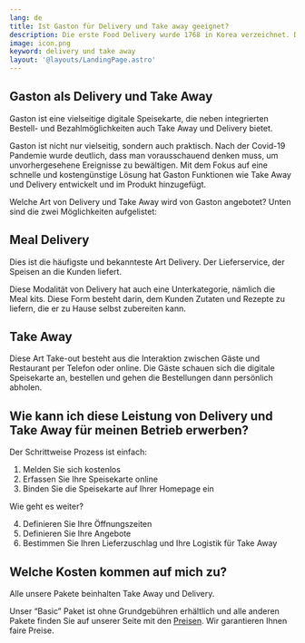 ```yaml
---
lang: de
title: Ist Gaston für Delivery und Take away geeignet?
description: Die erste Food Delivery wurde 1768 in Korea verzeichnet. Die ersten Anzeigen für Food Delivery erschienen 1906. Das Wort Delivery selbst hat die Bedeutung, etwas zu jemandem zu transportieren. Heutzutage wird das Wort Delivery fast automatisch mit der Lieferung von Speisen gleichgesetzt. Das Konzept von Take Away besteht seit der Artike und hat sich in der Form, wie wir heute kennen, in der ganzen Welt verbreitet. 
image: icon.png
keyword: delivery und take away
layout: '@layouts/LandingPage.astro'
---
```


## Gaston als Delivery und Take Away

Gaston ist eine vielseitige digitale Speisekarte, die neben integrierten Bestell- und Bezahlmöglichkeiten auch Take Away und Delivery bietet.

Gaston ist nicht nur vielseitig, sondern auch praktisch. Nach der Covid-19 Pandemie wurde deutlich, dass man vorausschauend denken muss, um unvorhergesehene Ereignisse zu bewältigen. Mit dem Fokus auf eine schnelle und kostengünstige Lösung hat Gaston Funktionen wie Take Away und Delivery entwickelt und im Produkt hinzugefügt.

Welche Art von Delivery und Take Away wird von Gaston angebotet? Unten sind die zwei Möglichkeiten aufgelistet:

## Meal Delivery

Dies ist die häufigste und bekannteste Art Delivery. Der Lieferservice, der Speisen an die Kunden liefert.

Diese Modalität von Delivery hat auch eine Unterkategorie, nämlich die Meal kits. Diese Form besteht darin, dem Kunden Zutaten und Rezepte zu liefern, die er zu Hause selbst zubereiten kann.

## Take Away

Diese Art Take-out besteht aus die Interaktion zwischen Gäste und Restaurant per Telefon oder online. Die Gäste schauen sich die digitale Speisekarte an, bestellen und gehen die Bestellungen dann persönlich abholen.

## Wie kann ich diese Leistung von Delivery und Take Away für meinen Betrieb erwerben?

Der Schrittweise Prozess ist einfach:

1. Melden Sie sich kostenlos
2. Erfassen Sie Ihre Speisekarte online
3. Binden Sie die Speisekarte auf Ihrer Homepage ein

Wie geht es weiter?

4. Definieren Sie Ihre Öffnungszeiten
5. Definieren Sie Ihre Angebote
6. Bestimmen Sie Ihren Lieferzuschlag und Ihre Logistik für Take Away

## Welche Kosten kommen auf mich zu?

Alle unsere Pakete beinhalten Take Away und Delivery.

Unser “Basic” Paket ist ohne Grundgebühren erhältlich und alle anderen Pakete finden Sie auf unserer Seite mit den [Preisen](../preise/). Wir garantieren Ihnen faire Preise.
